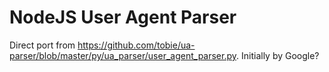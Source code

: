 # NodeJS User Agent Parser

Direct port from https://github.com/tobie/ua-parser/blob/master/py/ua_parser/user_agent_parser.py. Initially by Google?
